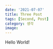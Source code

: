 ```yaml
---
date: '2021-07-07'
title: Three Post
tags: [Second, Post]
category: 생각
image:
---
```


Hello World!
